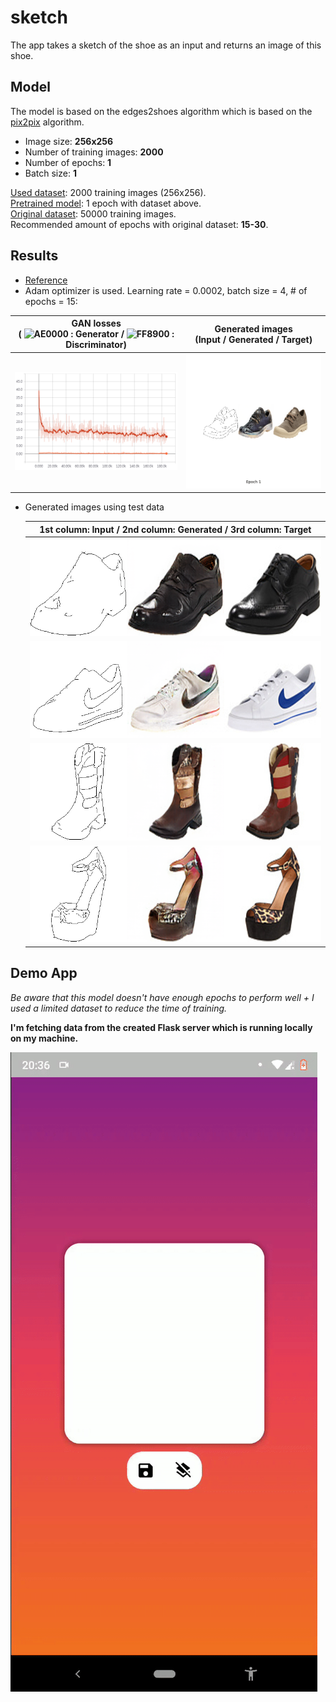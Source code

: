 # sketch

The app takes a sketch of the shoe as an input and returns an image of this shoe.

## Model
The model is based on the edges2shoes algorithm which is based on the [pix2pix](https://phillipi.github.io/pix2pix/) algorithm.
- Image size: **256x256**
- Number of training images: **2000**
- Number of epochs: **1**
- Batch size: **1**


[Used dataset](https://www.dropbox.com/s/1ocauh7i6biuka9/shoesnp.npz?dl=0): 2000 training images (256x256). <br>
[Pretrained model](https://www.dropbox.com/s/iy69luldj3ljxvh/shoes_model.zip?dl=0): 1 epoch with dataset above. <br>
[Original dataset](https://people.eecs.berkeley.edu/~tinghuiz/projects/pix2pix/datasets/): 50000 training images. <br>
Recommended amount of epochs with original dataset: **15-30**.

## Results
* [Reference](https://github.com/togheppi/pix2pix#results-1)
* Adam optimizer is used. Learning rate = 0.0002, batch size = 4, # of epochs = 15:

GAN losses<br> ( ![AE0000](https://placehold.it/10/AE0000/000000?text=+) : Generator / ![FF8900](https://placehold.it/10/FF8900/000000?text=+) : Discriminator) | Generated images<br>(Input / Generated / Target)
:---:|:---:
<img src = 'demo/edges2shoes_results/edges2shoes_pix2pix_losses_epochs_15.png'> | <img src = 'demo/edges2shoes_results/edges2shoes_pix2pix_epochs_15.gif'>

* Generated images using test data

    |1st column: Input / 2nd column: Generated / 3rd column: Target|
    |:---:|
    |<img src="demo/edges2shoes_test_results/Test_result_7.png" width="500"/>|
    |<img src="demo/edges2shoes_test_results/Test_result_21.png" width="500"/>|
    |<img src="demo/edges2shoes_test_results/Test_result_55.png" width="500"/>|
    |<img src="demo/edges2shoes_test_results/Test_result_75.png" width="500"/>| 
    
## Demo App
*Be aware that this model doesn't have enough epochs to perform well + I used a limited dataset to reduce the time of training.* <br>

**I'm fetching data from the created Flask server which is running locally on my machine.**

![](demo/demo.gif)

